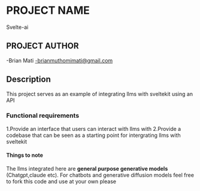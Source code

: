 # PROJECT NAME

Svelte-ai

## PROJECT AUTHOR

-Brian Mati
-brianmuthomimati@gmail.com

## Description

This project serves as an example of integrating llms with sveltekit using an API

### Functional requirements

1.Provide an interface that users can interact with llms with
2.Provide a codebase that can be seen as a starting point for intergrating llms with sveltekit

#### Things to note

The llms integrated here are **general purpose generative models** (Chatgpt,claude etc). For chatbots and generative diffusion models feel free to fork this code and use at your own please

